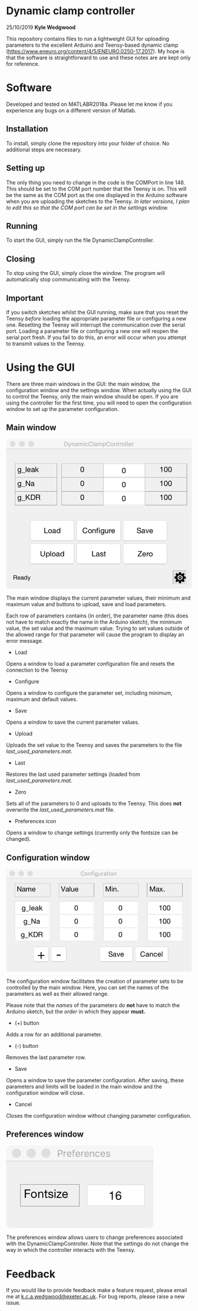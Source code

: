 
# Dynamic clamp controller
 25/10/2019
**Kyle Wedgwood**

This repository contains files to run a lightweight GUI for uploading
parameters to the excellent Arduino and Teensy-based dynamic clamp
 (https://www.eneuro.org/content/4/5/ENEURO.0250-17.2017). My hope is
that the software is straightforward to use and these notes are are kept
only for reference.

# Software
Developed and tested on MATLABR2018a. Please let me know if you
experience any bugs on a different version of Matlab.

## Installation
To install, simply clone the repository into your folder of choice. No
additional steps are necessary.

## Setting up
The only thing you need to change in the code is the COMPort in line
148. This should be set to the COM port number that the Teensy is on.
This will be the same as the COM port as the one displayed in the
Arduino software when you are uploading the sketches to the Teensy. *In
later versions, I plan to edit this so that the COM port can be set in
the settings window.*

## Running
To start the GUI, simply run the file DynamicClampController.

## Closing
To stop using the GUI, simply close the window. The program will
automatically stop communicating with the Teensy.

## Important
If you switch sketches whilst the GUI running, make sure that you reset
the Teensy *before* loading the appropriate parameter file or
configuring a new one. Resetting the Teensy will interrupt the
communication over the serial port. Loading a parameter file or
configuring a new one will reopen the serial port fresh. If you fail to
do this, an error will occur when you attempt to transmit values to the
Teensy.

# Using the GUI
There are three main windows in the GUI: the main window, the
configuration window and the settings window. When actually using the
GUI to control the Teensy, only the main window should be open. If you are using the controller for the first time, you will need to open the configuration window to set up the parameter configuration.

## Main window
![alt text][main]

[main]: https://github.com/kyle-wedgwood/DynamicClampController/blob/master/Figs/DynamicClampController.png "Main window"

The main window displays the current parameter values, their minimum and
maximum value and buttons to upload, save and load parameters.

Each row of parameters contains (in order), the parameter name (this
does not have to match exactly the name in the Arduino sketch), the
minimum value, the set value and the maximum value. Trying to set values
outside of the allowed range for that parameter will cause the program
to display an error message.

* Load

Opens a window to load a parameter configuration file and resets the
connection to the Teensy

* Configure

Opens a window to configure the parameter set, including minimum,
maximum and default values.

* Save

Opens a window to save the current parameter values.

* Upload

Uploads the set value to the Teensy and saves the parameters to the file
*last_used_parameters.mat*.

* Last

Restores the last used parameter settings (loaded from
*last_used_parameters.mat*.

* Zero

Sets all of the parameters to 0 and uploads to the Teensy. This does
**not** overwrite the *last_used_parameters.mat* file.

* Preferences icon

Opens a window to change settings (currently only the fontsize can be
changed).

## Configuration window
![alt text][config]

[config]: https://github.com/kyle-wedgwood/DynamicClampController/blob/master/Figs/Configuration.png "Configuration window"

The configuration window facilitates the creation of parameter sets to
be controlled by the main window. Here, you can set the names of the
parameters as well as their allowed range.

Please note that the *names* of the parameters do **not** have to match the
Arduino sketch, but the *order* in which they appear **must.**

* (+) button

Adds a row for an additional parameter.

* (-) button

Removes the last parameter row.

* Save

Opens a window to save the parameter configuration. After saving, these parameters and limits will be loaded in the main window and the configuration window will close.

* Cancel

Closes the configuration window without changing parameter configuration.

## Preferences window

![alt text][preferences]

[preferences]: https://github.com/kyle-wedgwood/DynamicClampController/blob/master/Figs/Preferences.png "Preferences window"

The preferences window allows users to change preferences associated with the
DynamicClampController. Note that the settings do not change the way in
which the controller interacts with the Teensy.

# Feedback
If you would like to provide feedback make a feature request, please email me at k.c.a.wedgwood@exeter.ac.uk.
For bug reports, please raise a new issue.
